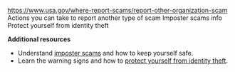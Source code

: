 

https://www.usa.gov/where-report-scams/report-other-organization-scam
Actions you can take to report another type of scam
Imposter scams info
Protect yourself from identity theft

**Additional resources**

* Understand [imposter scams](https://consumer.gov/scams-identity-theft/imposter-scams) and how to keep yourself safe.
* Learn the warning signs and how to [protect yourself from identity theft](https://www.usa.gov/identity-theft).

